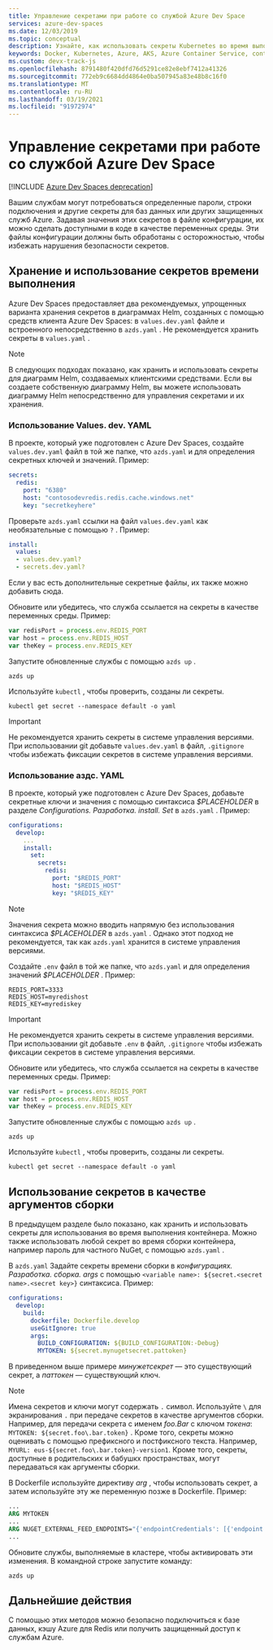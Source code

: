 ```yaml
---
title: Управление секретами при работе со службой Azure Dev Space
services: azure-dev-spaces
ms.date: 12/03/2019
ms.topic: conceptual
description: Узнайте, как использовать секреты Kubernetes во время выполнения или сборки при разработке приложений с помощью Azure Dev Spaces
keywords: Docker, Kubernetes, Azure, AKS, Azure Container Service, containers
ms.custom: devx-track-js
ms.openlocfilehash: 8791480f420dfd76d5291ce82e8ebf7412a41326
ms.sourcegitcommit: 772eb9c6684dd4864e0ba507945a83e48b8c16f0
ms.translationtype: MT
ms.contentlocale: ru-RU
ms.lasthandoff: 03/19/2021
ms.locfileid: "91972974"
---
```

# <a name="how-to-manage-secrets-when-working-with-an-azure-dev-space"></a>Управление секретами при работе со службой Azure Dev Space

[!INCLUDE [Azure Dev Spaces deprecation](../../../includes/dev-spaces-deprecation.md)]

Вашим службам могут потребоваться определенные пароли, строки подключения и другие секреты для баз данных или других защищенных служб Azure. Задавая значения этих секретов в файле конфигурации, их можно сделать доступными в коде в качестве переменных среды.  Эти файлы конфигурации должны быть обработаны с осторожностью, чтобы избежать нарушения безопасности секретов.

## <a name="storing-and-using-runtime-secrets"></a>Хранение и использование секретов времени выполнения

Azure Dev Spaces предоставляет два рекомендуемых, упрощенных варианта хранения секретов в диаграммах Helm, созданных с помощью средств клиента Azure Dev Spaces: в `values.dev.yaml` файле и встроенного непосредственно в `azds.yaml` . Не рекомендуется хранить секреты в `values.yaml` .

> [!NOTE]
> В следующих подходах показано, как хранить и использовать секреты для диаграмм Helm, создаваемых клиентскими средствами. Если вы создаете собственную диаграмму Helm, вы можете использовать диаграмму Helm непосредственно для управления секретами и их хранения.

### <a name="using-valuesdevyaml"></a>Использование Values. dev. YAML

В проекте, который уже подготовлен с Azure Dev Spaces, создайте `values.dev.yaml` файл в той же папке, что `azds.yaml` и для определения секретных ключей и значений. Пример:

```yaml
secrets:
  redis:
    port: "6380"
    host: "contosodevredis.redis.cache.windows.net"
    key: "secretkeyhere"
```

Проверьте `azds.yaml` ссылки на файл `values.dev.yaml` как необязательные с помощью `?` . Пример:

```yaml
install:
  values:
  - values.dev.yaml?
  - secrets.dev.yaml?
```

Если у вас есть дополнительные секретные файлы, их также можно добавить сюда.

Обновите или убедитесь, что служба ссылается на секреты в качестве переменных среды. Пример:

```javascript
var redisPort = process.env.REDIS_PORT
var host = process.env.REDIS_HOST
var theKey = process.env.REDIS_KEY
```
    
Запустите обновленные службы с помощью `azds up` .

```console
azds up
```
 
Используйте `kubectl` , чтобы проверить, созданы ли секреты.

```console
kubectl get secret --namespace default -o yaml 
```

> [!IMPORTANT]
> Не рекомендуется хранить секреты в системе управления версиями. При использовании git добавьте `values.dev.yaml` в файл, `.gitignore` чтобы избежать фиксации секретов в системе управления версиями.

### <a name="using-azdsyaml"></a>Использование аздс. YAML

В проекте, который уже подготовлен с Azure Dev Spaces, добавьте секретные ключи и значения с помощью синтаксиса *$PLACEHOLDER* в разделе *Configurations. Разработка. install. Set* в `azds.yaml` . Пример:

```yaml
configurations:
  develop:
    ...
    install:
      set:
        secrets:
          redis:
            port: "$REDIS_PORT"
            host: "$REDIS_HOST"
            key: "$REDIS_KEY"
```

> [!NOTE]
> Значения секрета можно вводить напрямую без использования синтаксиса *$PLACEHOLDER* в `azds.yaml` . Однако этот подход не рекомендуется, так как `azds.yaml` хранится в системе управления версиями.
     
Создайте `.env` файл в той же папке, что `azds.yaml` и для определения значений *$PLACEHOLDER* . Пример:

```
REDIS_PORT=3333
REDIS_HOST=myredishost
REDIS_KEY=myrediskey
```

> [!IMPORTANT]
> Не рекомендуется хранить секреты в системе управления версиями. При использовании git добавьте `.env` в файл, `.gitignore` чтобы избежать фиксации секретов в системе управления версиями.

Обновите или убедитесь, что служба ссылается на секреты в качестве переменных среды. Пример:

```javascript
var redisPort = process.env.REDIS_PORT
var host = process.env.REDIS_HOST
var theKey = process.env.REDIS_KEY
```
    
Запустите обновленные службы с помощью `azds up` .

```console
azds up
```
 
Используйте `kubectl` , чтобы проверить, созданы ли секреты.

```console
kubectl get secret --namespace default -o yaml 
```

## <a name="using-secrets-as-build-arguments"></a>Использование секретов в качестве аргументов сборки

В предыдущем разделе было показано, как хранить и использовать секреты для использования во время выполнения контейнера. Можно также использовать любой секрет во время сборки контейнера, например пароль для частного NuGet, с помощью `azds.yaml` .

В `azds.yaml` Задайте секреты времени сборки в *конфигурациях. Разработка. сборка. args* с помощью `<variable name>: ${secret.<secret name>.<secret key>}` синтаксиса. Пример:

```yaml
configurations:
  develop:
    build:
      dockerfile: Dockerfile.develop
      useGitIgnore: true
      args:
        BUILD_CONFIGURATION: ${BUILD_CONFIGURATION:-Debug}
        MYTOKEN: ${secret.mynugetsecret.pattoken}
```

В приведенном выше примере *минужетсекрет* — это существующий секрет, а *паттокен* — существующий ключ.

>[!NOTE]
> Имена секретов и ключи могут содержать `.` символ. Используйте `\` для экранирования `.` при передаче секретов в качестве аргументов сборки. Например, для передачи секрета с именем *foo.Bar* с ключом *токена*: `MYTOKEN: ${secret.foo\.bar.token}` . Кроме того, секреты можно оценивать с помощью префиксного и постфиксного текста. Например, `MYURL: eus-${secret.foo\.bar.token}-version1`. Кроме того, секреты, доступные в родительских и бабушкх пространствах, могут передаваться как аргументы сборки.

В Dockerfile используйте директиву *arg* , чтобы использовать секрет, а затем используйте эту же переменную позже в Dockerfile. Пример:

```dockerfile
...
ARG MYTOKEN
...
ARG NUGET_EXTERNAL_FEED_ENDPOINTS="{'endpointCredentials': [{'endpoint':'PRIVATE_NUGET_ENDPOINT', 'password':'${MYTOKEN}'}]}"
...
```

Обновите службы, выполняемые в кластере, чтобы активировать эти изменения. В командной строке запустите команду:

```
azds up
```

## <a name="next-steps"></a>Дальнейшие действия

С помощью этих методов можно безопасно подключиться к базе данных, кэшу Azure для Redis или получить защищенный доступ к службам Azure.
 
